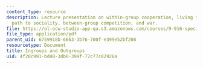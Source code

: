 ```yaml
---
content_type: resource
description: Lecture presentation on within-group cooperation, living in groups, the
  path to sociality, between-group competition, and war.
file: https://ol-ocw-studio-app-qa.s3.amazonaws.com/courses/9-916-special-topics-social-animals-fall-2009/4f20c991bd403db0399f77c77c02926a_MIT9_916F09_lec08.pdf
file_type: application/pdf
parent_uid: 6759918b-6663-3b76-700f-e399e52bf208
resourcetype: Document
title: Ingroups and Outgroups
uid: 4f20c991-bd40-3db0-399f-77c77c02926a
---
```

